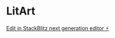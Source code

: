 # LitArt

[Edit in StackBlitz next generation editor ⚡️](https://stackblitz.com/~/github.com/devanshsingh005/LitArt)